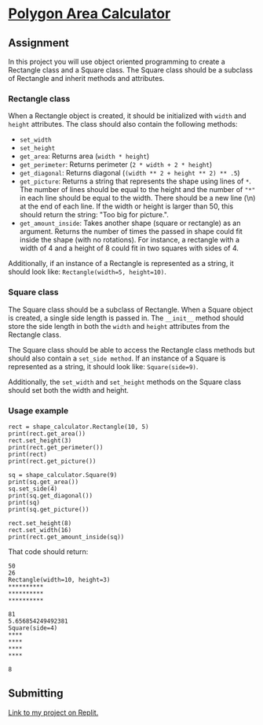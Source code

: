 # [Polygon Area Calculator](https://www.freecodecamp.org/learn/scientific-computing-with-python/scientific-computing-with-python-projects/polygon-area-calculator)

## Assignment

In this project you will use object oriented programming to create a Rectangle class and a Square class. The Square class should be a subclass of Rectangle and inherit methods and attributes.

### Rectangle class

When a Rectangle object is created, it should be initialized with ```width``` and ```height``` attributes. The class should also contain the following methods:

* ```set_width```
* ```set_height```
* ```get_area```: Returns area (```width * height```)
* ```get_perimeter```: Returns perimeter (```2 * width + 2 * height```)
* ```get_diagonal```: Returns diagonal (```(width ** 2 + height ** 2) ** .5```)
* ```get_picture```: Returns a string that represents the shape using lines of ```*```. The number of lines should be equal to the height and the number of ```"*"``` in each line should be equal to the width. There should be a new line (\n) at the end of each line. If the width or height is larger than 50, this should return the string: "Too big for picture.".
* ```get_amount_inside```: Takes another shape (square or rectangle) as an argument. Returns the number of times the passed in shape could fit inside the shape (with no rotations). For instance, a rectangle with a width of 4 and a height of 8 could fit in two squares with sides of 4.

Additionally, if an instance of a Rectangle is represented as a string, it should look like: ```Rectangle(width=5, height=10)```.

### Square class

The Square class should be a subclass of Rectangle. When a Square object is created, a single side length is passed in. The ```__init__``` method should store the side length in both the ```width``` and ```height``` attributes from the Rectangle class.

The Square class should be able to access the Rectangle class methods but should also contain a ```set_side method```. If an instance of a Square is represented as a string, it should look like: ```Square(side=9)```.

Additionally, the ```set_width``` and ```set_height``` methods on the Square class should set both the width and height.

### Usage example

```
rect = shape_calculator.Rectangle(10, 5)
print(rect.get_area())
rect.set_height(3)
print(rect.get_perimeter())
print(rect)
print(rect.get_picture())

sq = shape_calculator.Square(9)
print(sq.get_area())
sq.set_side(4)
print(sq.get_diagonal())
print(sq)
print(sq.get_picture())

rect.set_height(8)
rect.set_width(16)
print(rect.get_amount_inside(sq))
```
That code should return:

```
50
26
Rectangle(width=10, height=3)
**********
**********
**********

81
5.656854249492381
Square(side=4)
****
****
****
****

8
```

## Submitting

[Link to my project on Replit.](https://replit.com/@MariaSylwiaR/boilerplate-polygon-area-calculator)
